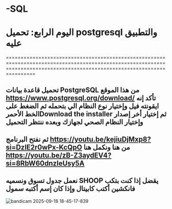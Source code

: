 # -SQL
 # اليوم الرابع: تحميل postgresql والتطبيق عليه
============================================================================================================================================================================
## تحميل قاعدة بيانات PostgreSQL من هذا الموقع https://www.postgresql.org/download/ تأكد إنه ايقونته فيل وإختيار نوع النظام الي بتحمله ثم الضغط على الخط الأحمرDownload the installer  ثم إختيار أخر إصدار وإختيار النظام الصحي لجهازك وبعده ننتظر التحميل
## ثم نفتح البرنامج https://youtu.be/kejiuDjMxp8?si=DzlE2r0wPx-KcQpO من هنا ونكمل هنا https://youtu.be/zB-Z3aydEV4?si=8RbW60dnzIeUsy5A
##  نعمل جدول تسوق  ونسميه SHOOP يقضل إذا كنت بتكب فانكشين أكتب كابيتال وإذا كان إسم أكتبه سمول 
![bandicam 2025-09-18 18-45-17-839](https://github.com/user-attachments/assets/697ea986-5304-427d-8d24-5f30eafd5b71)


